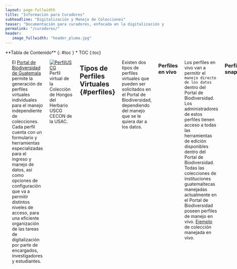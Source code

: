 ```yaml
---
layout: page-fullwidth
title: "Información para Curadores"
subheadline: "Digitalización y Manejo de Colecciones"
teaser: "Documentación para curadores, enfocada en la digitalización y manejo de datos de colecciones biológicas."
permalink: "/curadores/"
header:
   image_fullwidth: "header_pluma.jpg"
---
```


<div class="row">
<div class="medium-4 medium-push-8 columns" markdown="1">
<div class="panel radius" markdown="1">
**Tabla de Contenido**
{: #toc }
*  TOC
{:toc}
</div>
</div><!-- /.medium-4.columns -->

<div class="medium-8 medium-pull-4 columns" markdown="1">

---

El [Portal de Biodiversidad de Guatemala](https://biodiversidad.gt) permite la generación de perfiles virtuales individuales para el manejo independiente de colecciones. Cada perfil cuenta con un formulario y herramientas especializadas para el ingreso y manejo de datos, así como opciones de configuración que va a permitir distintos niveles de acceso, para una eficiente organización de las tareas de digitalización por parte de encargados, investigadores y estudiantes. 

[![PerfilUSCG](https://github.com/biodiversidadgt/docs/assets/69399374/070a86f6-2d7f-4703-a0f3-80a58b76ca83)
](https://biodiversidad.gt/portal/collections/misc/collprofiles.php?collid=69)
Perfil virtual de la Colección de Hongos del Herbario USCG CECON de la USAC.

## Tipos de Perfiles Virtuales   {#perfiles}

Existen dos tipos de perfiles virtuales que pueden ser solicitados en el Portal de Biodiversidad, dependiendo del manejo que se le quiera dar a los datos.

### Perfiles en vivo

Los perfiles en vivo van a permitir el `manejo directo de los datos` dentro del Portal de Biodiversidad. Los administradores de estos perfiles tienen acceso a todas las herramientas de edición disponibles dentro del Portal de Biodiversidad. Todas las colecciones de instituciones guatemaltecas manejadas actualmente en el Portal de Biodiversidad poseen perfiles de manejo en vivo. [Ejemplo](https://biodiversidad.gt/portal/collections/misc/collprofiles.php?collid=21) de colección manejada en vivo.

### Perfiles snapshot

Los perfiles snapshot (imágenes) van a ser `copias de bases de datos existentes` en otras plataformas, y sólo van a permitir la publicación de los datos en el Portal, sin posibilidad de realizar ediciones. Los curadores que prefieren este tipo de perfiles, ya cuentan con un sistema de manejo de colecciones local. Los perfiles de instituciones extranjeras y los perfiles de observaciones de iNaturalist, cuentan con un manejo externo y únicamente se cuenta con perfiles snapshot en el Portal de Biodiversidad. [Ejemplo](https://biodiversidad.gt/portal/collections/misc/collprofiles.php?collid=56) de colección snapshot.

---

## Tipos de Permisos en los Perfiles Virtuales

Únicamente los curadores pueden solicitar la generación de un perfil de colección, y son agregados automáticamente como administradores del perfil. Sin embargo, existe la posibilidad de agregar más usuarios en los perfiles, con distintos tipo de acceso.

### Administradores del perfil

Tienen acceso a todas las funciones de ingreso y edición de datos. Los administradores, además, pueden otorgar permisos a otros usuarios, eliminar registros, y editar la información de la colección.

![PerfilUSCGadmin](https://github.com/biodiversidadgt/docs/assets/69399374/c932cb52-d917-4b1a-81d2-c84ea322d5e8)
Perfil virtual visto por un administrador, con todas las herramientas activadas.

### Editores del perfil

Tienen acceso a todas las funciones de ingreso y edición de datos. No pueden otorgar permisos a otros usuarios, ni editar la información de la colección.

![PerfilUSCGeditor](https://github.com/biodiversidadgt/docs/assets/69399374/f1956e6f-9d5e-4c63-af79-025071df11ca)
Perfil virtual visto por un editor, únicamente con el panel respectivo activado.

---

## Solicitar un Perfil Virtual en el Portal de Biodiversidad

Los curadores o encargados de las colecciones pueden solicitar uno o varios perfiles virtuales para sus colecciones, una vez hayan evaluado el tipo de datos que poseen (i.e. especímenes u observaciones) y el tipo de manejo que quieren utilizar (i.e. manejo en vivo o snapshot).

Con una [cuenta activa](https://biodiversidad.gt/portal/profile/newprofile.php), los curadores pueden solicitar la creación del perfil de la colección a los [administradores del portal](https://biodiversidadgt.github.io/docs/contactos/), enviando la siguiente información:

- Nombre y acrónimo de la universidad o institución.
- Nombre, acrónimo y descripción de la colección.
- Nombre y contacto del curador.
- Tipo de perfil que desea generar (manejo directo o snapshot).
- Tipo de registros que desea manejar (especímenes u observaciones).
- Una vez generado el perfil, el solicitante será añadido como administrador del perfil y podrá iniciar con el ingreso de datos.

</div><!-- /.medium-8.columns -->
</div><!-- /.row -->
